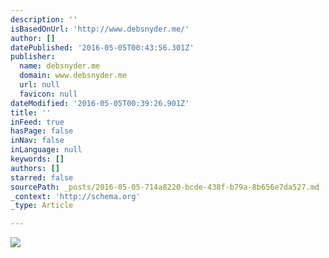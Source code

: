 ```yaml
---
description: ''
isBasedOnUrl: 'http://www.debsnyder.me/'
author: []
datePublished: '2016-05-05T00:43:56.301Z'
publisher:
  name: debsnyder.me
  domain: www.debsnyder.me
  url: null
  favicon: null
dateModified: '2016-05-05T00:39:26.901Z'
title: ''
inFeed: true
hasPage: false
inNav: false
inLanguage: null
keywords: []
authors: []
starred: false
sourcePath: _posts/2016-05-05-714a8220-bcde-438f-b79a-8b656e7da527.md
_context: 'http://schema.org'
_type: Article

---
```

![](http://www.debsnyder.me/uploads/6/0/8/0/6080466/1461024449.png)
